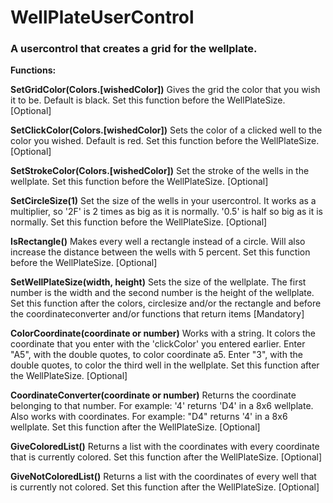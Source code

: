 # WellPlateUserControl

<h3>A usercontrol that creates a grid for the wellplate.</h3>

<b>Functions:</b>

<b>SetGridColor(Colors.[wishedColor])</b> 
Gives the grid the color that you wish it to be. Default is black.
Set this function before the WellPlateSize.
[Optional]

<b>SetClickColor(Colors.[wishedColor])</b>
Sets the color of a clicked well to the color you wished. Default is red. 
Set this function before the WellPlateSize.
[Optional]

<b>SetStrokeColor(Colors.[wishedColor])</b>
Set the stroke of the wells in the wellplate.
Set this function before the WellPlateSize.
[Optional]

<b>SetCircleSize(1)</b>
Set the size of the wells in your usercontrol. It works as a multiplier, so '2F' is 2 times as big as it is normally.
'0.5' is half so big as it is normally.
Set this function before the WellPlateSize.
[Optional]

<b>IsRectangle()</b>
Makes every well a rectangle instead of a circle. Will also increase the distance between the wells with 5 percent.
Set this function before the WellPlateSize.
[Optional]

<b>SetWellPlateSize(width, height)</b>
Sets the size of the wellplate. The first number is the width and the second number is the height of the wellplate. 
Set this function after the colors, circlesize and/or the rectangle and before the coordinateconverter and/or functions that return items
[Mandatory]

<b>ColorCoordinate(coordinate or number)</b>
Works with a string. It colors the coordinate that you enter with the 'clickColor' you entered earlier. 
Enter "A5", with the double quotes, to color coordinate a5. Enter "3", with the double quotes, to color the third well in the wellplate.
Set this function after the WellPlateSize.
[Optional]

<b>CoordinateConverter(coordinate or number)</b>
Returns the coordinate belonging to that number. For example: '4' returns 'D4' in a 8x6 wellplate.
Also works with coordinates. For example: "D4" returns '4' in a 8x6 wellplate.
Set this function after the WellPlateSize.
[Optional]

<b>GiveColoredList()</b>
Returns a list with the coordinates with every coordinate that is currently colored.
Set this function after the WellPlateSize.
[Optional]

<b>GiveNotColoredList()</b>
Returns a list with the coordinates of every well that is currently not colored.
Set this function after the WellPlateSize.
[Optional]
